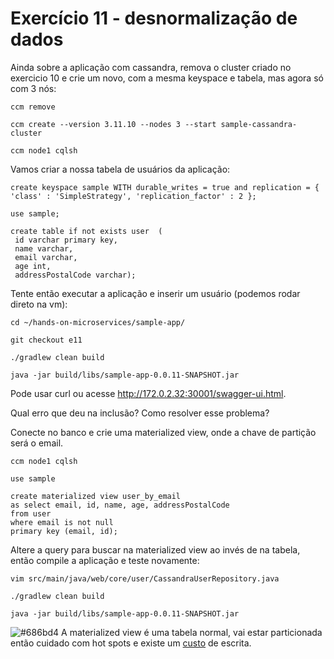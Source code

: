 # Exercício 11 - desnormalização de dados

Ainda sobre a aplicação com cassandra, remova o cluster criado no exercicio 10 e crie um novo, com a mesma keyspace e tabela, mas agora só com 3 nós:

```console
ccm remove

ccm create --version 3.11.10 --nodes 3 --start sample-cassandra-cluster

ccm node1 cqlsh
```

Vamos criar a nossa tabela de usuários da aplicação:

```cql
create keyspace sample WITH durable_writes = true and replication = { 'class' : 'SimpleStrategy', 'replication_factor' : 2 };

use sample;

create table if not exists user  (
 id varchar primary key,
 name varchar,
 email varchar,
 age int,
 addressPostalCode varchar);
```

Tente então executar a aplicação e inserir um usuário (podemos rodar direto na vm):

```console
cd ~/hands-on-microservices/sample-app/

git checkout e11

./gradlew clean build

java -jar build/libs/sample-app-0.0.11-SNAPSHOT.jar
```

Pode usar curl ou acesse http://172.0.2.32:30001/swagger-ui.html.

Qual erro que deu na inclusão? Como resolver esse problema?

Conecte no banco e crie uma materialized view, onde a chave de partição será o email.

```console
ccm node1 cqlsh
```

```cql
use sample

create materialized view user_by_email 
as select email, id, name, age, addressPostalCode
from user 
where email is not null
primary key (email, id);
```

Altere a query para buscar na materialized view ao invés de na tabela, então compile a aplicação e teste novamente:

```console
vim src/main/java/web/core/user/CassandraUserRepository.java

./gradlew clean build

java -jar build/libs/sample-app-0.0.11-SNAPSHOT.jar
```
![#686bd4](https://via.placeholder.com/10/686bd4?text=+) A materialized view é uma tabela normal, vai estar particionada então cuidado com hot spots e existe um [custo](https://www.datastax.com/blog/materialized-view-performance-cassandra-3x) de escrita.
